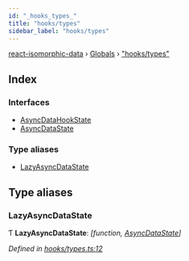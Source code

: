 ```yaml
---
id: "_hooks_types_"
title: "hooks/types"
sidebar_label: "hooks/types"
---
```


[react-isomorphic-data](../index.md) › [Globals](../globals.md) › ["hooks/types"](_hooks_types_.md)

## Index

### Interfaces

* [AsyncDataHookState](../interfaces/_hooks_types_.asyncdatahookstate.md)
* [AsyncDataState](../interfaces/_hooks_types_.asyncdatastate.md)

### Type aliases

* [LazyAsyncDataState](_hooks_types_.md#lazyasyncdatastate)

## Type aliases

###  LazyAsyncDataState

Ƭ **LazyAsyncDataState**: *[function, [AsyncDataState](../interfaces/_hooks_types_.asyncdatastate.md)]*

*Defined in [hooks/types.ts:12](https://github.com/jackyef/react-isomorphic-data/blob/06da012/packages/react-isomorphic-data/src/hooks/types.ts#L12)*

